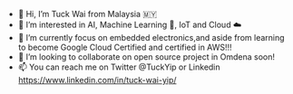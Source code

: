 - 👋 Hi, I’m Tuck Wai from Malaysia 🇲🇾
- 👀 I’m interested in AI, Machine Learning 🤖, IoT  and Cloud ☁️
- 🌱 I’m currently focus on embedded electronics,and aside from learning to become Google Cloud Certified and certified in AWS!!!
- 💞️ I’m looking to collaborate on open source project in Omdena soon!
- 📫 You can reach me on Twitter @TuckYip or Linkedin https://www.linkedin.com/in/tuck-wai-yip/

<!---
TuckWai97/TuckWai97 is a ✨ special ✨ repository because its `README.md` (this file) appears on your GitHub profile.
You can click the Preview link to take a look at your changes.
--->
